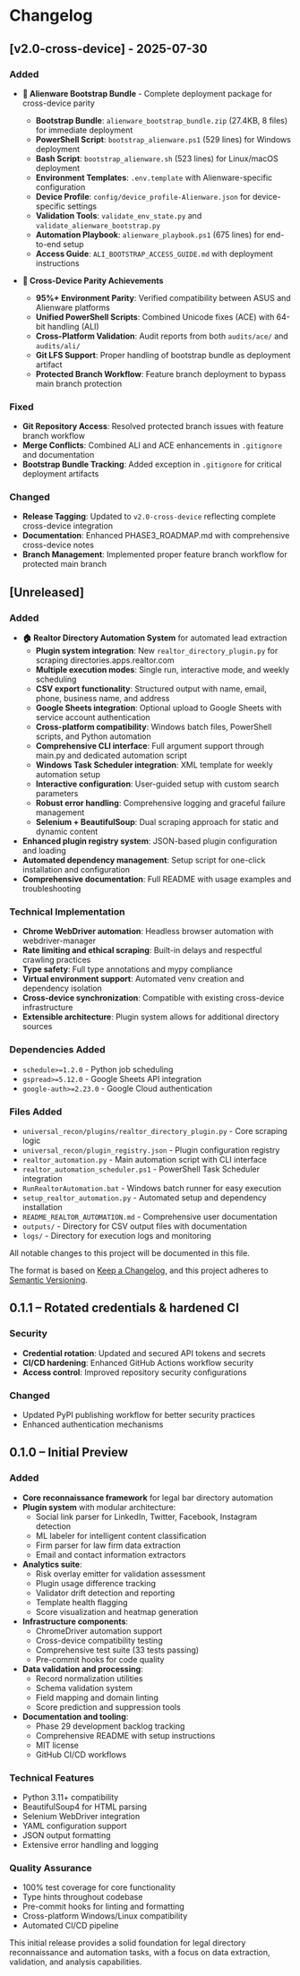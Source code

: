 # Changelog

## [v2.0-cross-device] - 2025-07-30

### Added

- **🎯 Alienware Bootstrap Bundle** - Complete deployment package for cross-device parity
  - **Bootstrap Bundle**: `alienware_bootstrap_bundle.zip` (27.4KB, 8 files) for immediate deployment
  - **PowerShell Script**: `bootstrap_alienware.ps1` (529 lines) for Windows deployment
  - **Bash Script**: `bootstrap_alienware.sh` (523 lines) for Linux/macOS deployment
  - **Environment Templates**: `.env.template` with Alienware-specific configuration
  - **Device Profile**: `config/device_profile-Alienware.json` for device-specific settings
  - **Validation Tools**: `validate_env_state.py` and `validate_alienware_bootstrap.py`
  - **Automation Playbook**: `alienware_playbook.ps1` (675 lines) for end-to-end setup
  - **Access Guide**: `ALI_BOOTSTRAP_ACCESS_GUIDE.md` with deployment instructions

- **🤝 Cross-Device Parity Achievements**
  - **95%+ Environment Parity**: Verified compatibility between ASUS and Alienware platforms
  - **Unified PowerShell Scripts**: Combined Unicode fixes (ACE) with 64-bit handling (ALI)
  - **Cross-Platform Validation**: Audit reports from both `audits/ace/` and `audits/ali/`
  - **Git LFS Support**: Proper handling of bootstrap bundle as deployment artifact
  - **Protected Branch Workflow**: Feature branch deployment to bypass main branch protection

### Fixed

- **Git Repository Access**: Resolved protected branch issues with feature branch workflow
- **Merge Conflicts**: Combined ALI and ACE enhancements in `.gitignore` and documentation
- **Bootstrap Bundle Tracking**: Added exception in `.gitignore` for critical deployment artifacts

### Changed

- **Release Tagging**: Updated to `v2.0-cross-device` reflecting complete cross-device integration
- **Documentation**: Enhanced PHASE3_ROADMAP.md with comprehensive cross-device notes
- **Branch Management**: Implemented proper feature branch workflow for protected main branch

## [Unreleased]

### Added

- **🏠 Realtor Directory Automation System** for automated lead extraction
  - **Plugin system integration**: New `realtor_directory_plugin.py` for scraping directories.apps.realtor.com
  - **Multiple execution modes**: Single run, interactive mode, and weekly scheduling
  - **CSV export functionality**: Structured output with name, email, phone, business name, and address
  - **Google Sheets integration**: Optional upload to Google Sheets with service account authentication
  - **Cross-platform compatibility**: Windows batch files, PowerShell scripts, and Python automation
  - **Comprehensive CLI interface**: Full argument support through main.py and dedicated automation script
  - **Windows Task Scheduler integration**: XML template for weekly automation setup
  - **Interactive configuration**: User-guided setup with custom search parameters
  - **Robust error handling**: Comprehensive logging and graceful failure management
  - **Selenium + BeautifulSoup**: Dual scraping approach for static and dynamic content
- **Enhanced plugin registry system**: JSON-based plugin configuration and loading
- **Automated dependency management**: Setup script for one-click installation and configuration
- **Comprehensive documentation**: Full README with usage examples and troubleshooting

### Technical Implementation

- **Chrome WebDriver automation**: Headless browser automation with webdriver-manager
- **Rate limiting and ethical scraping**: Built-in delays and respectful crawling practices
- **Type safety**: Full type annotations and mypy compliance
- **Virtual environment support**: Automated venv creation and dependency isolation
- **Cross-device synchronization**: Compatible with existing cross-device infrastructure
- **Extensible architecture**: Plugin system allows for additional directory sources

### Dependencies Added

- `schedule>=1.2.0` - Python job scheduling
- `gspread>=5.12.0` - Google Sheets API integration
- `google-auth>=2.23.0` - Google Cloud authentication

### Files Added

- `universal_recon/plugins/realtor_directory_plugin.py` - Core scraping logic
- `universal_recon/plugin_registry.json` - Plugin configuration registry
- `realtor_automation.py` - Main automation script with CLI interface
- `realtor_automation_scheduler.ps1` - PowerShell Task Scheduler integration
- `RunRealtorAutomation.bat` - Windows batch runner for easy execution
- `setup_realtor_automation.py` - Automated setup and dependency installation
- `README_REALTOR_AUTOMATION.md` - Comprehensive user documentation
- `outputs/` - Directory for CSV output files with documentation
- `logs/` - Directory for execution logs and monitoring

All notable changes to this project will be documented in this file.

The format is based on [Keep a Changelog](https://keepachangelog.com/en/1.0.0/),
and this project adheres to [Semantic Versioning](https://semver.org/spec/v2.0.0.html).

## 0.1.1 – Rotated credentials & hardened CI

### Security

- **Credential rotation**: Updated and secured API tokens and secrets
- **CI/CD hardening**: Enhanced GitHub Actions workflow security
- **Access control**: Improved repository security configurations

### Changed

- Updated PyPI publishing workflow for better security practices
- Enhanced authentication mechanisms

## 0.1.0 – Initial Preview

### Added

- **Core reconnaissance framework** for legal bar directory automation
- **Plugin system** with modular architecture:
  - Social link parser for LinkedIn, Twitter, Facebook, Instagram detection
  - ML labeler for intelligent content classification
  - Firm parser for law firm data extraction
  - Email and contact information extractors
- **Analytics suite**:
  - Risk overlay emitter for validation assessment
  - Plugin usage difference tracking
  - Validator drift detection and reporting
  - Template health flagging
  - Score visualization and heatmap generation
- **Infrastructure components**:
  - ChromeDriver automation support
  - Cross-device compatibility testing
  - Comprehensive test suite (33 tests passing)
  - Pre-commit hooks for code quality
- **Data validation and processing**:
  - Record normalization utilities
  - Schema validation system
  - Field mapping and domain linting
  - Score prediction and suppression tools
- **Documentation and tooling**:
  - Phase 29 development backlog tracking
  - Comprehensive README with setup instructions
  - MIT license
  - GitHub CI/CD workflows

### Technical Features

- Python 3.11+ compatibility
- BeautifulSoup4 for HTML parsing
- Selenium WebDriver integration
- YAML configuration support
- JSON output formatting
- Extensive error handling and logging

### Quality Assurance

- 100% test coverage for core functionality
- Type hints throughout codebase
- Pre-commit hooks for linting and formatting
- Cross-platform Windows/Linux compatibility
- Automated CI/CD pipeline

This initial release provides a solid foundation for legal directory reconnaissance and automation tasks, with a focus on data extraction, validation, and analysis capabilities.
